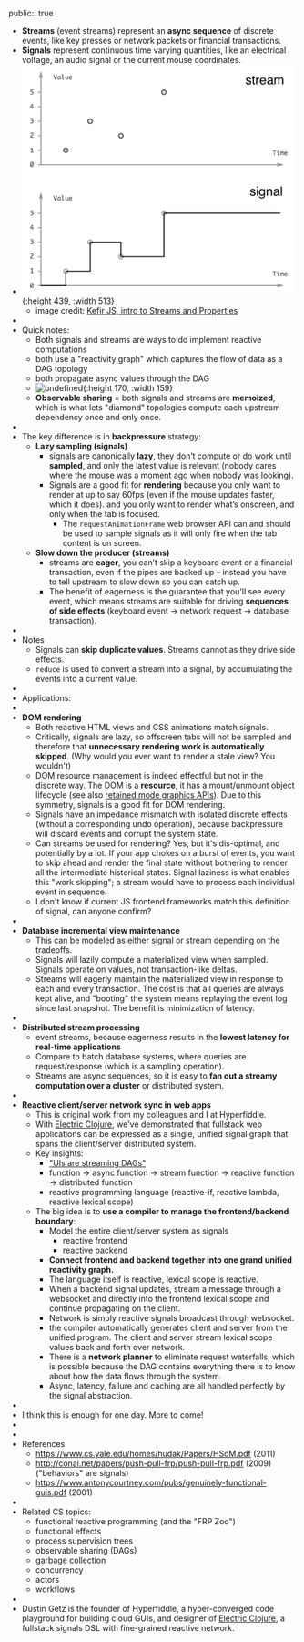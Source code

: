 public:: true

- **Streams** (event streams) represent an **async sequence** of discrete events, like key presses or network packets or financial transactions.
- **Signals** represent continuous time varying quantities, like an electrical voltage, an audio signal or the current mouse coordinates.
- ![image.png](../assets/image_1678025357169_0.png){:height 439, :width 513}
	- image credit: [Kefir JS, intro to Streams and Properties](https://kefirjs.github.io/kefir/#about-observables)
-
- Quick notes:
	- Both signals and streams are ways to do implement reactive computations
	- both use a "reactivity graph" which captures the flow of data as a DAG topology
	- both propagate async values through the DAG
	- ![undefined](https://upload.wikimedia.org/wikipedia/commons/thumb/f/fe/Tred-G.svg/1024px-Tred-G.svg.png){:height 170, :width 159}
	- **Observable sharing** = both signals and streams are **memoized**, which is what lets "diamond" topologies compute each upstream dependency once and only once.
-
- The key difference is in **backpressure** strategy:
	- **Lazy sampling (signals)**
		- signals are canonically **lazy**, they don’t compute or do work until **sampled**, and only the latest value is relevant (nobody cares where the mouse was a moment ago when nobody was looking).
		- Signals are a good fit for **rendering** because you only want to render at up to say 60fps (even if the mouse updates faster, which it does). and you only want to render what’s onscreen, and only when the tab is focused.
			- The `requestAnimationFrame` web browser API can and should be used to sample signals as it will only fire when the tab content is on screen.
	- **Slow down the producer (streams)**
		- streams are **eager**, you can’t skip a keyboard event or a financial transaction, even if the pipes are backed up – instead you have to tell upstream to slow down so you can catch up.
		- The benefit of eagerness is the guarantee that you'll see every event, which means streams are suitable for driving **sequences of side effects** (keyboard event -> network request -> database transaction).
-
- Notes
	- Signals can **skip duplicate values**. Streams cannot as they drive side effects.
	- `reduce` is used to convert a stream into a signal, by accumulating the events into a current value.
-
- Applications:
-
- **DOM rendering**
	- Both reactive HTML views and CSS animations match signals.
	- Critically, signals are lazy, so offscreen tabs will not be sampled and therefore that **unnecessary rendering work is automatically skipped**. (Why would you ever want to render a stale view? You wouldn't)
	- DOM resource management is indeed effectful but not in the discrete way. The DOM is a **resource**, it has a mount/unmount object lifecycle (see also [retained mode graphics APIs](https://en.wikipedia.org/wiki/Retained_mode)). Due to this symmetry, signals is a good fit for DOM rendering.
	- Signals have an impedance mismatch with isolated discrete effects (without a corresponding undo operation), because backpressure will discard events and corrupt the system state.
	- Can streams be used for rendering? Yes, but it's dis-optimal, and potentially by a lot. If your app chokes on a burst of events, you want to skip ahead and render the final state without bothering to render all the intermediate historical states. Signal laziness is what enables this "work skipping"; a stream would have to process each individual event in sequence.
	- I don't know if current JS frontend frameworks match this definition of signal, can anyone confirm?
-
- **Database incremental view maintenance**
	- This can be modeled as either signal or stream depending on the tradeoffs.
	- Signals will lazily compute a materialized view when sampled. Signals operate on values, not transaction-like deltas.
	- Streams will eagerly maintain the materialized view in response to each and every transaction. The cost is that all queries are always kept alive, and "booting" the system means replaying the event log since last snapshot. The benefit is minimization of latency.
-
- **Distributed stream processing**
	- event streams, because eagerness results in the **lowest latency for real-time applications**
	- Compare to batch database systems, where queries are request/response (which is a sampling operation).
	- Streams are async sequences, so it is easy to **fan out a streamy computation over a cluster** or distributed system.
-
- **Reactive client/server network sync in web apps**
	- This is original work from my colleagues and I at Hyperfiddle.
	- With [Electric Clojure](https://github.com/hyperfiddle/electric), we've demonstrated that fullstack web applications can be expressed as a single, unified signal graph that spans the client/server distributed system.
	- Key insights:
		- ["UIs are streaming DAGs"](https://hyperfiddle.notion.site/UIs-are-streaming-DAGs-e181461681a8452bb9c7a9f10f507991)
		- function -> async function -> stream function -> reactive function -> distributed function
		- reactive programming language (reactive-if, reactive lambda, reactive lexical scope)
	- The big idea is to **use a compiler to manage the frontend/backend boundary**:
		- Model the entire client/server system as signals
			- reactive frontend
			- reactive backend
		- **Connect frontend and backend together into one grand unified reactivity graph.**
		- The language itself is reactive, lexical scope is reactive.
		- When a backend signal updates, stream a message through a websocket and directly into the frontend lexical scope and continue propagating on the client.
		- Network is simply reactive signals broadcast through websocket.
		- the compiler automatically generates client and server from the unified program. The client and server stream lexical scope values back and forth over network.
		- There is a **network planner** to eliminate request waterfalls, which is possible because the DAG contains everything there is to know about how the data flows through the system.
		- Async, latency, failure and caching are all handled perfectly by the signal abstraction.
-
- I think this is enough for one day. More to come!
-
-
- References
	- https://www.cs.yale.edu/homes/hudak/Papers/HSoM.pdf (2011)
	- http://conal.net/papers/push-pull-frp/push-pull-frp.pdf (2009) ("behaviors" are signals)
	- https://www.antonycourtney.com/pubs/genuinely-functional-guis.pdf (2001)
-
- Related CS topics:
	- functional reactive programming (and the "FRP Zoo")
	- functional effects
	- process supervision trees
	- observable sharing (DAGs)
	- garbage collection
	- concurrency
	- actors
	- workflows
-
- Dustin Getz is the founder of Hyperfiddle, a hyper-converged code playground for building cloud GUIs, and designer of [Electric Clojure](https://github.com/hyperfiddle/electric), a fullstack signals DSL with fine-grained reactive network.